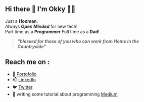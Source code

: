 ## Hi there 👋 I'm Okky 👨‍🔬

Just a **Hooman**.<br>
Always ***Open Minded*** for new tech!<br>
Part time as a **Programmer**
Full time as a **Dad**!

> ***"blessed for those of you who can work from Home in the Countryside"***

## Reach me on :
- 🔭 <a href="https://okiww.github.io/">Portofolio</a>
- 📫 <a href="https://www.linkedin.com/in/okky-muhamad-budiman-9b25b8b0/">LinkedIn</a>
- 🐦 <a href="https://twitter.com/okiww">Twitter</a>
- 📗 writing some tutorial about programming <a href="https://medium.com/@budimanokky93">Medium</a>
